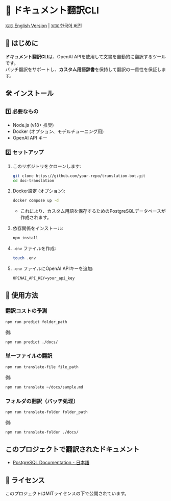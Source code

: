 # 📜 ドキュメント翻訳CLI

[🇬🇧 English Version](README.md) | [🇰🇷 한국어 버전](README_ko.md)

## 🚀 はじめに
**ドキュメント翻訳CLI**は、OpenAI APIを使用して文書を自動的に翻訳するツールです。  
バッチ翻訳をサポートし、**カスタム用語辞書**を保持して翻訳の一貫性を保証します。

## 🛠 インストール

### 1️⃣ 必要なもの
- Node.js (v18+ 推奨)
- Docker (オプション、モデルチューニング用)
- OpenAI API キー

### 2️⃣ セットアップ
1. このリポジトリをクローンします:
   ```sh
   git clone https://github.com/your-repo/translation-bot.git
   cd doc-translation
   ```

2. Docker設定 (オプション):
   ```sh
   docker compose up -d
   ```
   - これにより、カスタム用語を保存するためのPostgreSQLデータベースが作成されます。

2. 依存関係をインストール:
   ```sh
   npm install
   ```

3. `.env` ファイルを作成:
   ```sh
   touch .env
   ```

4. `.env` ファイルにOpenAI APIキーを追加:
   ```
   OPENAI_API_KEY=your_api_key
   ```

## 🚀 使用方法

### 翻訳コストの予測
```sh
npm run predict folder_path
```
例:
```sh
npm run predict ./docs/
```

### 単一ファイルの翻訳
```sh
npm run translate-file file_path
```
例:
```sh
npm run translate ~/docs/sample.md
```

### フォルダの翻訳（バッチ処理）
```sh
npm run translate-folder folder_path
```
例:
```sh
npm run translate-folder ./docs/
```

## このプロジェクトで翻訳されたドキュメント

- [PostgreSQL Documentation - 日本語](https://postgresql.mogumogu.dev/)

## 📜 ライセンス
このプロジェクトはMITライセンスの下で公開されています。